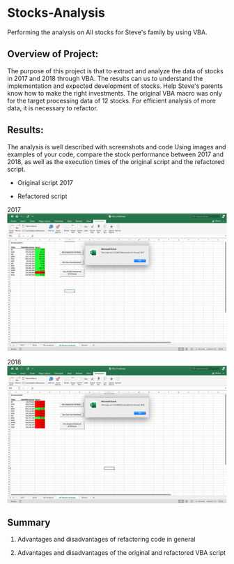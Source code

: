 # Stocks-Analysis
Performing the analysis on All stocks for Steve's family by using VBA. 

## Overview of Project:
The purpose of this project is that to extract and analyze the data of stocks in 2017 and 2018 through VBA. The results can us to understand the implementation and expected development of stocks. Help Steve's parents know how to make the right investments.
The original VBA macro was only for the target processing data of 12 stocks. For efficient analysis of more data, it is necessary to refactor.

## Results:
The analysis is well described with screenshots and code 
Using images and examples of your code, compare the stock performance between 2017 and 2018, as well as the execution times of the original script and the refactored script.

* Original script
2017


* Refactored script

2017
![image_name](VBA_Challenge_2017.png)

2018
![image_name](VBA_Challenge_2018.png)



## Summary
1. Advantages and disadvantages of refactoring code in general


2. Advantages and disadvantages of the original and refactored VBA script



